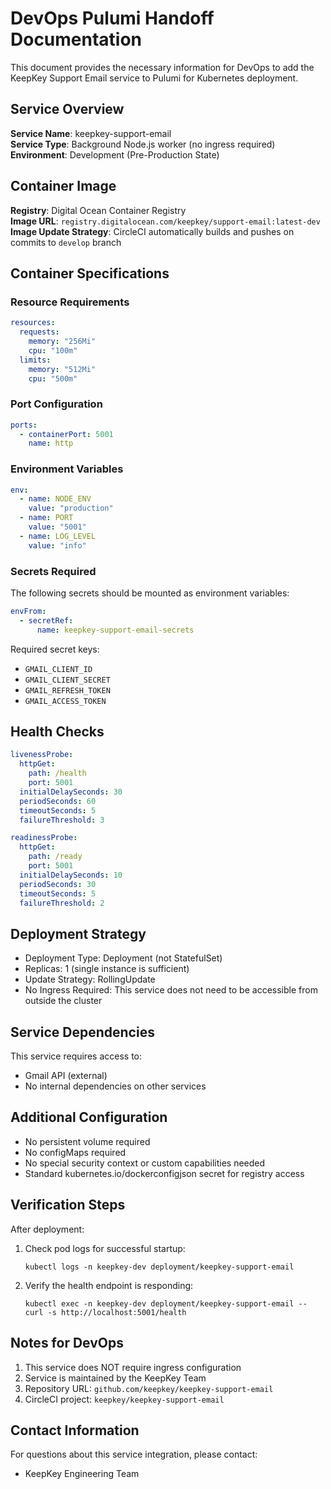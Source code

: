 # DevOps Pulumi Handoff Documentation

This document provides the necessary information for DevOps to add the KeepKey Support Email service to Pulumi for Kubernetes deployment.

## Service Overview

**Service Name**: keepkey-support-email  
**Service Type**: Background Node.js worker (no ingress required)  
**Environment**: Development (Pre-Production State)

## Container Image

**Registry**: Digital Ocean Container Registry  
**Image URL**: `registry.digitalocean.com/keepkey/support-email:latest-dev`  
**Image Update Strategy**: CircleCI automatically builds and pushes on commits to `develop` branch

## Container Specifications

### Resource Requirements

```yaml
resources:
  requests:
    memory: "256Mi"
    cpu: "100m"
  limits:
    memory: "512Mi"
    cpu: "500m"
```

### Port Configuration

```yaml
ports:
  - containerPort: 5001
    name: http
```

### Environment Variables

```yaml
env:
  - name: NODE_ENV
    value: "production"
  - name: PORT
    value: "5001"
  - name: LOG_LEVEL
    value: "info"
```

### Secrets Required

The following secrets should be mounted as environment variables:

```yaml
envFrom:
  - secretRef:
      name: keepkey-support-email-secrets
```

Required secret keys:
- `GMAIL_CLIENT_ID`
- `GMAIL_CLIENT_SECRET`
- `GMAIL_REFRESH_TOKEN`
- `GMAIL_ACCESS_TOKEN`

## Health Checks

```yaml
livenessProbe:
  httpGet:
    path: /health
    port: 5001
  initialDelaySeconds: 30
  periodSeconds: 60
  timeoutSeconds: 5
  failureThreshold: 3

readinessProbe:
  httpGet:
    path: /ready
    port: 5001
  initialDelaySeconds: 10
  periodSeconds: 30
  timeoutSeconds: 5
  failureThreshold: 2
```

## Deployment Strategy

- Deployment Type: Deployment (not StatefulSet)
- Replicas: 1 (single instance is sufficient)
- Update Strategy: RollingUpdate
- No Ingress Required: This service does not need to be accessible from outside the cluster

## Service Dependencies

This service requires access to:
- Gmail API (external)
- No internal dependencies on other services

## Additional Configuration

- No persistent volume required
- No configMaps required
- No special security context or custom capabilities needed
- Standard kubernetes.io/dockerconfigjson secret for registry access

## Verification Steps

After deployment:

1. Check pod logs for successful startup:
   ```
   kubectl logs -n keepkey-dev deployment/keepkey-support-email
   ```

2. Verify the health endpoint is responding:
   ```
   kubectl exec -n keepkey-dev deployment/keepkey-support-email -- curl -s http://localhost:5001/health
   ```

## Notes for DevOps

1. This service does NOT require ingress configuration
2. Service is maintained by the KeepKey Team
3. Repository URL: `github.com/keepkey/keepkey-support-email`
4. CircleCI project: `keepkey/keepkey-support-email`

## Contact Information

For questions about this service integration, please contact:
- KeepKey Engineering Team
